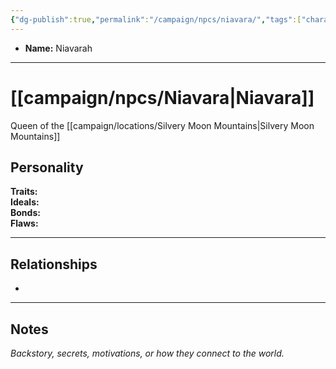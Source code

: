 ```yaml
---
{"dg-publish":true,"permalink":"/campaign/npcs/niavara/","tags":["character","npc"],"noteIcon":"","created":"2025-10-26T19:34:17.601-07:00","updated":"2025-10-27T16:38:17.322-07:00"}
---
```



<p><span><ul>
<li dir="auto"><strong>Name:</strong> Niavarah</li>
</ul></span></p>

---

# [[campaign/npcs/Niavara\|Niavara]]
Queen of the [[campaign/locations/Silvery Moon Mountains\|Silvery Moon Mountains]] 
## Personality
**Traits:**  
**Ideals:**  
**Bonds:**  
**Flaws:**  

---

## Relationships
- 

---

## Notes
*Backstory, secrets, motivations, or how they connect to the world.*